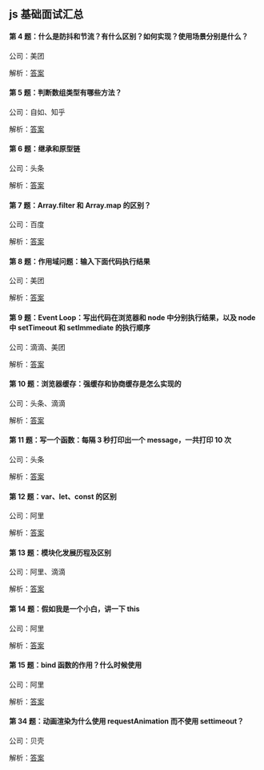 ## js 基础面试汇总

#### 第 4 题：什么是防抖和节流？有什么区别？如何实现？使用场景分别是什么？

公司：美团

解析：[答案](https://github.com/HbuJiaTian/daily-interview-question/issues/6)

#### 第 5 题：判断数组类型有哪些方法？

公司：自如、知乎

解析：[答案](https://github.com/HbuJiaTian/daily-interview-question/issues/7)

#### 第 6 题：继承和原型链

公司：头条

解析：[答案](https://github.com/HbuJiaTian/daily-interview-question/issues/8)

#### 第 7 题：Array.filter 和 Array.map 的区别？

公司：百度

解析：[答案](https://github.com/HbuJiaTian/daily-interview-question/issues/9)

#### 第 8 题：作用域问题：输入下面代码执行结果

公司：美团

解析：[答案](https://github.com/HbuJiaTian/daily-interview-question/issues/10)

#### 第 9 题：Event Loop：写出代码在浏览器和 node 中分别执行结果，以及 node 中 setTimeout 和 setImmediate 的执行顺序

公司：滴滴、美团

解析：[答案](https://github.com/HbuJiaTian/daily-interview-question/issues/11)

#### 第 10 题：浏览器缓存：强缓存和协商缓存是怎么实现的

公司：头条、滴滴

解析：[答案](https://github.com/HbuJiaTian/daily-interview-question/issues/12)

#### 第 11 题：写一个函数：每隔 3 秒打印出一个 message，一共打印 10 次

公司：头条

解析：[答案](https://github.com/HbuJiaTian/daily-interview-question/issues/13)

#### 第 12 题：var、let、const 的区别

公司：阿里

解析：[答案](https://github.com/HbuJiaTian/daily-interview-question/issues/14)

#### 第 13 题：模块化发展历程及区别

公司：阿里、滴滴

解析：[答案](https://github.com/HbuJiaTian/daily-interview-question/issues/15)

#### 第 14 题：假如我是一个小白，讲一下 this

公司：阿里

解析：[答案](https://github.com/HbuJiaTian/daily-interview-question/issues/16)

#### 第 15 题：bind 函数的作用？什么时候使用

公司：阿里

解析：[答案](https://github.com/HbuJiaTian/daily-interview-question/issues/17)

#### 第 34 题：动画渲染为什么使用 requestAnimation 而不使用 settimeout？

公司：贝壳

解析：[答案](https://github.com/HbuJiaTian/daily-interview-question/issues/36)
